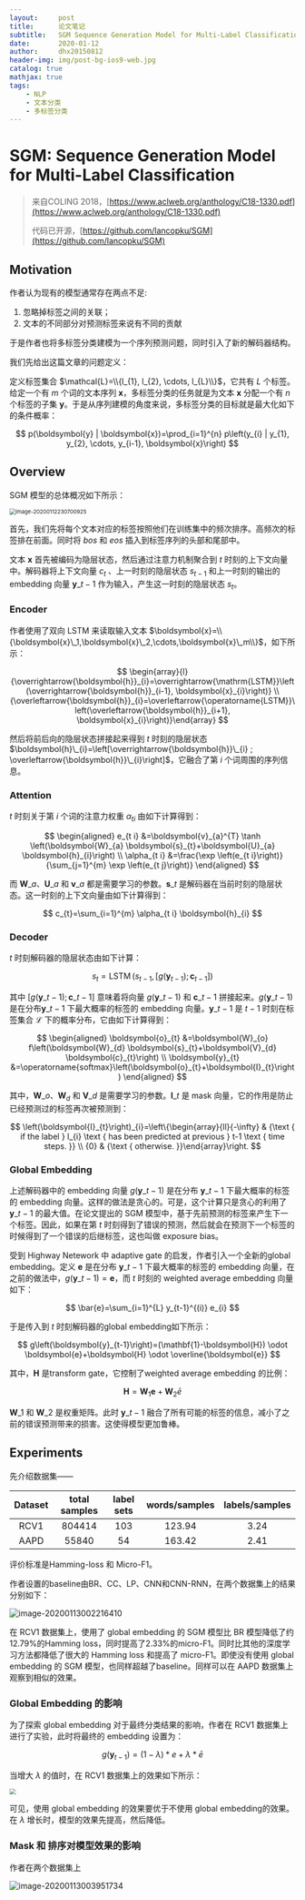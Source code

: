 ```yaml
---
layout:     post
title:      论文笔记
subtitle:   SGM Sequence Generation Model for Multi-Label Classification
date:       2020-01-12
author:     dhx20150812
header-img: img/post-bg-ios9-web.jpg
catalog: true
mathjax: true
tags:
    - NLP
    - 文本分类
    - 多标签分类
---
```



# SGM: Sequence Generation Model for Multi-Label Classification


> 来自COLING 2018，[https://www.aclweb.org/anthology/C18-1330.pdf](https://www.aclweb.org/anthology/C18-1330.pdf)
>
> 代码已开源，[https://github.com/lancopku/SGM](https://github.com/lancopku/SGM)


## Motivation

作者认为现有的模型通常存在两点不足:

1.  忽略掉标签之间的关联；
2.  文本的不同部分对预测标签来说有不同的贡献

于是作者也将多标签分类建模为一个序列预测问题，同时引入了新的解码器结构。

我们先给出这篇文章的问题定义：

定义标签集合 $\mathcal{L}=\\{l_{1}, l_{2}, \cdots, l_{L}\\}$，它共有 $L$ 个标签。给定一个有 $m$ 个词的文本序列 $\boldsymbol{x}$，多标签分类的任务就是为文本 $\boldsymbol{x}$ 分配一个有 $n$ 个标签的子集 $\boldsymbol{y}$。于是从序列建模的角度来说，多标签分类的目标就是最大化如下的条件概率：


$$
p(\boldsymbol{y} | \boldsymbol{x})=\prod_{i=1}^{n} p\left(y_{i} | y_{1}, y_{2}, \cdots, y_{i-1}, \boldsymbol{x}\right)
$$

## Overview

SGM 模型的总体概况如下所示：

<img src="https://note.youdao.com/yws/api/personal/file/WEB70f1c0deebc2e4c2b018f62620441b95?method=download&amp;shareKey=a44df800c2283a6a0983eb3ac804d47a" alt="image-20200112230700925" style="zoom:67%;" />

首先，我们先将每个文本对应的标签按照他们在训练集中的频次排序。高频次的标签排在前面。同时将 $bos$ 和 $eos$ 插入到标签序列的头部和尾部中。

文本 $\boldsymbol{x}$ 首先被编码为隐层状态，然后通过注意力机制聚合到 $t$ 时刻的上下文向量中。解码器将上下文向量 $c_t$ 、上一时刻的隐层状态 $s_{t-1}$ 和上一时刻的输出的 embedding 向量 $\boldsymbol{y}\_{t-1}$ 作为输入，产生这一时刻的隐层状态 $s_t$。

### Encoder

作者使用了双向 LSTM 来读取输入文本 $\boldsymbol{x}=\\{\boldsymbol{x}\_1,\boldsymbol{x}\_2,\cdots,\boldsymbol{x}\_m\\}$，如下所示：

$$
\begin{array}{l}{\overrightarrow{\boldsymbol{h}}_{i}=\overrightarrow{\mathrm{LSTM}}\left(\overrightarrow{\boldsymbol{h}}_{i-1}, \boldsymbol{x}_{i}\right)} \\ {\overleftarrow{\boldsymbol{h}}_{i}=\overleftarrow{\operatorname{LSTM}}\left(\overleftarrow{\boldsymbol{h}}_{i+1}, \boldsymbol{x}_{i}\right)}\end{array}
$$

然后将前后向的隐层状态拼接起来得到 $t$ 时刻的隐层状态 $\boldsymbol{h}\_{i}=\left[\overrightarrow{\boldsymbol{h}}\_{i} ; \overleftarrow{\boldsymbol{h}}\_{i}\right]$，它融合了第 $i$ 个词周围的序列信息。

### Attention

$t$ 时刻关于第 $i$ 个词的注意力权重 $\alpha_{ti}$ 由如下计算得到：

$$
\begin{aligned} e_{t i} &=\boldsymbol{v}_{a}^{T} \tanh \left(\boldsymbol{W}_{a} \boldsymbol{s}_{t}+\boldsymbol{U}_{a} \boldsymbol{h}_{i}\right) \\ \alpha_{t i} &=\frac{\exp \left(e_{t i}\right)}{\sum_{j=1}^{m} \exp \left(e_{t j}\right)} \end{aligned}
$$

而 $\boldsymbol{W}\_{a}$、$\boldsymbol{U}\_{a}$ 和 $\boldsymbol{v}\_{a}$ 都是需要学习的参数。$\boldsymbol{s}\_{t}$ 是解码器在当前时刻的隐层状态。这一时刻的上下文向量由如下计算得到：

$$
c_{t}=\sum_{i=1}^{m} \alpha_{t i} \boldsymbol{h}_{i}
$$

### Decoder

$t$ 时刻解码器的隐层状态由如下计算：

$$
s_{t}=\operatorname{LSTM}\left(s_{t-1},\left[g\left(\boldsymbol{y}_{t-1}\right) ; \boldsymbol{c}_{t-1}\right]\right)
$$

其中 $\left[g\left(\boldsymbol{y}\_{t-1}\right) ; \boldsymbol{c}\_{t-1}\right]$ 意味着将向量 $g\left(\boldsymbol{y}\_{t-1}\right)$ 和 $\boldsymbol{c}\_{t-1}$ 拼接起来。$g\left(\boldsymbol{y}\_{t-1}\right)$ 是在分布$\boldsymbol{y}\_{t-1}$ 下最大概率的标签的 embedding 向量。$\boldsymbol{y}\_{t-1}$ 是 $t-1$ 时刻在标签集合 $\mathcal{L}$ 下的概率分布，它由如下计算得到：

$$
\begin{aligned} \boldsymbol{o}_{t} &=\boldsymbol{W}_{o} f\left(\boldsymbol{W}_{d} \boldsymbol{s}_{t}+\boldsymbol{V}_{d} \boldsymbol{c}_{t}\right) \\ \boldsymbol{y}_{t} &=\operatorname{softmax}\left(\boldsymbol{o}_{t}+\boldsymbol{I}_{t}\right) \end{aligned}
$$

其中，$\boldsymbol{W}\_{o}$、$\boldsymbol{W}_{d}$ 和 $ \boldsymbol{V}\_{d}$ 是需要学习的参数。$\boldsymbol{I}\_{t}$ 是 mask 向量，它的作用是防止已经预测过的标签再次被预测到：

$$
\left(\boldsymbol{I}_{t}\right)_{i}=\left\{\begin{array}{ll}{-\infty} & {\text { if the label } l_{i} \text { has been predicted at previous } t-1 \text { time steps. }} \\ {0} & {\text { otherwise. }}\end{array}\right.
$$

### Global Embedding

上述解码器中的 embedding 向量 $g\left(\boldsymbol{y}\_{t-1}\right)$  是在分布 $\boldsymbol{y}\_{t-1}$ 下最大概率的标签的 embedding 向量。这样的做法是贪心的。可是，这个计算只是贪心的利用了 $\boldsymbol{y}\_{t-1}$ 的最大值。在论文提出的 SGM 模型中，基于先前预测的标签来产生下一个标签。因此，如果在第 $t$ 时刻得到了错误的预测，然后就会在预测下一个标签的时候得到了一个错误的后继标签，这也叫做 exposure bias。

受到 Highway Netework 中 adaptive gate 的启发，作者引入一个全新的global embedding。定义 $\boldsymbol{e}$ 是在分布 $\boldsymbol{y}\_{t-1}$ 下最大概率的标签的 embedding 向量，在之前的做法中，$g\left(\boldsymbol{y}\_{t-1}\right)=\boldsymbol{e}$，而 $t$ 时刻的 weighted average embedding 向量如下：

$$
\bar{e}=\sum_{i=1}^{L} y_{t-1}^{(i)} e_{i}
$$

于是传入到 $t$ 时刻解码器的global embedding如下所示：

$$
g\left(\boldsymbol{y}_{t-1}\right)=(\mathbf{1}-\boldsymbol{H}) \odot \boldsymbol{e}+\boldsymbol{H} \odot \overline{\boldsymbol{e}}
$$

其中，$\boldsymbol{H}$ 是transform gate，它控制了weighted average embedding 的比例：

$$
\boldsymbol{H}=\boldsymbol{W}_{1} \boldsymbol{e}+\boldsymbol{W}_{2} \bar{e}
$$

$\boldsymbol{W}\_{1}$ 和 $\boldsymbol{W}\_{2}$ 是权重矩阵。此时 $\boldsymbol{y}\_{t-1}$ 融合了所有可能的标签的信息，减小了之前的错误预测带来的损害。这使得模型更加鲁棒。

## Experiments

先介绍数据集——

| Dataset | total samples | label sets | words/samples | labels/samples |
| :-: | :-: | :-: | :-: | :-: |
| RCV1 | 804414 | 103 |123.94|3.24|
| AAPD | 55840 | 54 |163.42|2.41|

评价标准是Hamming-loss 和 Micro-F1。

作者设置的baseline由BR、CC、LP、CNN和CNN-RNN，在两个数据集上的结果分别如下：

![image-20200113002216410](https://note.youdao.com/yws/api/personal/file/WEB99988352bd4995c6a4a97793e9d574cf?method=download&shareKey=43fb7b3b011e336d0ce299931c7c89ff)

在 RCV1 数据集上，使用了 global embedding 的 SGM 模型比 BR 模型降低了约12.79%的Hamming loss，同时提高了2.33%的micro-F1。同时比其他的深度学习方法都降低了很大的 Hamming loss 和提高了 micro-F1。即使没有使用 global embedding 的 SGM 模型，也同样超越了baseline。同样可以在 AAPD 数据集上观察到相似的效果。


### Global Embedding 的影响

为了探索 global embedding 对于最终分类结果的影响，作者在 RCV1 数据集上进行了实验，此时将最终的 embedding 设置为：

$$
g\left(\boldsymbol{y}_{t-1}\right)=(1-\lambda) * e+\lambda * \bar{e}
$$

当增大 $\lambda$ 的值时，在 RCV1 数据集上的效果如下所示：

<img src="https://note.youdao.com/yws/api/personal/file/WEBadee1519c831ef2a576bec9b37c9669c?method=download&shareKey=b3020abe6e53777595e356a772057efd"  style="zoom:67%;" />

可见，使用 global embedding 的效果要优于不使用 global embedding的效果。在 $\lambda$ 增长时，模型的效果先提高，然后降低。

### Mask 和 排序对模型效果的影响

作者在两个数据集上

![image-20200113003951734](https://note.youdao.com/yws/api/personal/file/WEBa8d83aef88169486621d77c36e1aca27?method=download&shareKey=c60e8839cf52f2178394eea0e78405ca)
